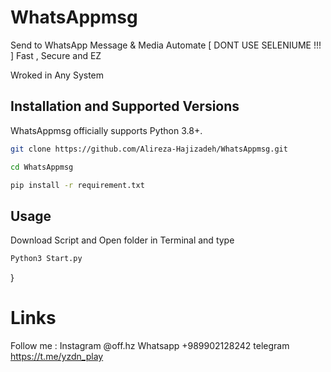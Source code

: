 # WhatsAppmsg
Send to WhatsApp Message &amp; Media  Automate [ DONT USE SELENIUME !!! ]  Fast , Secure and EZ 

Wroked in Any System


## Installation and Supported Versions

WhatsAppmsg officially supports Python 3.8+.
```bash
git clone https://github.com/Alireza-Hajizadeh/WhatsAppmsg.git
```
```bash
cd WhatsAppmsg
```
```bash
pip install -r requirement.txt
```

## Usage

Download Script and Open folder in Terminal and type
```bash
Python3 Start.py
```

}

# Links
Follow me : 
Instagram @off.hz
Whatsapp +989902128242
telegram https://t.me/yzdn_play
